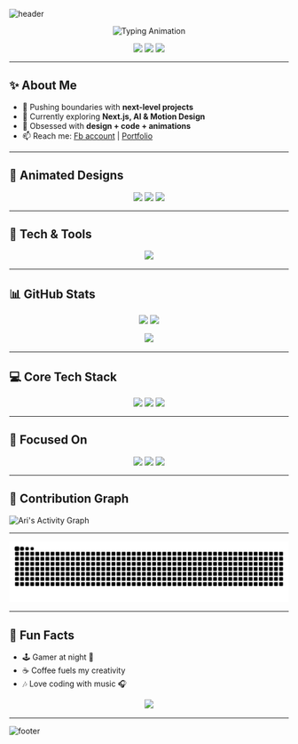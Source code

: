 ![header](https://capsule-render.vercel.app/api?type=waving&color=0:36BCF7,100:9B59B6&height=230&section=header&text=⚡%20Ari%20-%20Welcome%20to%20My%20World%20👾&fontSize=40&fontAlignY=35&animation=twinkling&fontColor=fff)

<p align="center">
  <img src="https://readme-typing-svg.herokuapp.com?font=Fira+Code&weight=700&size=26&duration=2500&pause=1000&color=36BCF7&center=true&vCenter=true&width=650&lines=👋+Hi!+I'm+Ari;🚀+Creative+Developer+%26+Designer;🎨+Tech+Explorer+|+Animation+Lover;💡+Building+Cool+Things+With+Code" alt="Typing Animation" />
</p>

<p align="center">
  <img src="https://img.shields.io/badge/Code%20With-Passion-36BCF7?style=for-the-badge&logo=github&logoColor=white" />
  <img src="https://img.shields.io/badge/Focus-Creativity-9B59B6?style=for-the-badge&logo=figma&logoColor=white" />
  <img src="https://img.shields.io/badge/Vibe-Cyberpunk-8e44ad?style=for-the-badge&logo=visualstudiocode&logoColor=white" />
</p>

---

## ✨ About Me
- 🔭 Pushing boundaries with **next-level projects**
- 🌱 Currently exploring **Next.js, AI & Motion Design**
- 🎨 Obsessed with **design + code + animations**
- 📫 Reach me: [Fb account](https://www.facebook.com/61577110900436) | [Portfolio](https://myinfo10.netlify.app)

---

## 🎨 Animated Designs
<p align="center">
  <img src="https://capsule-render.vercel.app/api?type=waving&height=150&color=gradient&section=header&text=%20&animation=twinkling" />
  <img src="https://media.giphy.com/media/QTfX9Ejfra3ZmNxh6B/giphy.gif" width="400" />
  <img src="https://capsule-render.vercel.app/api?type=rect&color=gradient&height=8&section=footer" />
</p>

---

## 🚀 Tech & Tools
<p align="center">
  <img src="https://skillicons.dev/icons?i=html,css,js,react,nextjs,nodejs,python,git,github,vscode,figma,tailwind,threejs,blender" />
</p>

---

## 📊 GitHub Stats
<p align="center">
  <img src="https://github-readme-stats.vercel.app/api?username=ari&show_icons=true&theme=tokyonight&bg_color=0D1117&title_color=36BCF7&icon_color=9B59B6&text_color=FFFFFF" height="180"/>
  <img src="https://github-readme-stats.vercel.app/api/top-langs/?username=ari&layout=compact&theme=tokyonight&bg_color=0D1117&title_color=36BCF7&text_color=FFFFFF&langs_count=8&hide=ruby,java,python,c" height="180"/>
</p>

<p align="center">
  <img src="https://github-readme-streak-stats.herokuapp.com/?user=ari&theme=tokyonight&background=0D1117&ring=36BCF7&fire=9B59B6&currStreakLabel=FFFFFF" />
</p>

---

## 💻 Core Tech Stack
<p align="center">
  <img src="https://img.shields.io/badge/JavaScript-FFD700?style=for-the-badge&logo=javascript&logoColor=000000"/>
  <img src="https://img.shields.io/badge/HTML5-FF4500?style=for-the-badge&logo=html5&logoColor=white"/>
  <img src="https://img.shields.io/badge/CSS3-1E90FF?style=for-the-badge&logo=css3&logoColor=white"/>
</p>

---

## 🚀 Focused On
<p align="center">
  <img src="https://img.shields.io/badge/Frontend%20Development-36BCF7?style=for-the-badge&logo=javascript&logoColor=white"/>
  <img src="https://img.shields.io/badge/Web%20UI/UX-9B59B6?style=for-the-badge&logo=css3&logoColor=white"/>
  <img src="https://img.shields.io/badge/Responsive%20Design-2ECC71?style=for-the-badge&logo=html5&logoColor=white"/>
</p>

---

## 🌱 Contribution Graph
![Ari's Activity Graph](https://github-readme-activity-graph.vercel.app/graph?username=ari&bg_color=0d1117&color=36BCF7&line=9B59B6&point=FFFFFF&area=true&hide_border=true)

---


![Snake animation](https://raw.githubusercontent.com/Ari2477/Ari2477/output/github-contribution-grid-snake.svg)

---

## 🎉 Fun Facts
- 🕹 Gamer at night 🌙  
- ☕ Coffee fuels my creativity  
- 🎶 Love coding with music 🎧  

<p align="center">
  <img src="https://media.giphy.com/media/L8K62iTDkzGX6/giphy.gif" width="350" />
</p>

---

![footer](https://capsule-render.vercel.app/api?type=waving&color=0:9B59B6,100:36BCF7&height=120&section=footer)
